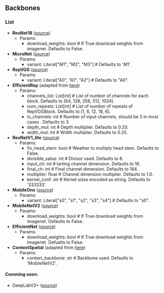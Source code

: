 ## Backbones

### List
- **ResNet18** ([source](https://pytorch.org/vision/main/models/generated/torchvision.models.resnet18.html))
  - Params:
    - download_weights: bool # If True download weights from imagenet. Defaults to False.
- **MicroNet** ([source](https://github.com/liyunsheng13/micronet))
  - Params:
    - variant: Literal["M1", "M2", "M3"] # Defaults to 'M1'.
- **RepVGG** ([source](https://github.com/DingXiaoH/RepVGG))
  - Params:
    - variant: Literal["A0", "A1", "A2"] # Defaults to "A0".
- **EfficientRep** (adapted from [here](https://github.com/meituan/YOLOv6/blob/725913050e15a31cd091dfd7795a1891b0524d35/yolov6/models/efficientrep.py))
  - Params:
    - channels_list: List[int] # List of number of channels for each block. Defaults to [64, 128, 256, 512, 1024].
    - num_repeats: List[int] # List of number of repeats of RepVGGBlock. Defaults to [1, 6, 12, 18, 6].
    - in_channels: int # Number of input channels, should be 3 in most cases . Defaults to 3.
    - depth_mul: int # Depth multiplier. Defaults to 0.33.
    - width_mul: int # Width multiplier. Defaults to 0.25.
- **RexNetV1_lite** ([source](https://github.com/clovaai/rexnet))
  - Params:
    - fix_head_stem: bool # Weather to multiply head stem. Defaults to False.
    - divisible_value: int # Divisor used. Defaults to 8. 
    - input_ch: int # tarting channel dimension. Defaults to 16.
    - final_ch: int # Final channel dimension. Defaults to 164.
    - multiplier: float # Channel dimension multiplier. Defaults to 1.0.
    - kernel_conf: str # Kernel sizes encoded as string. Defaults to '333333'.
- **MobileOne** ([source](https://github.com/apple/ml-mobileone))
  - Params:
    - variant: Literal["s0", "s1", "s2", "s3", "s4"] # Defaults to "s0".
- **MobileNetV2** ([source](https://pytorch.org/vision/main/models/generated/torchvision.models.mobilenet_v2.html))
  - Params:
    - download_weights: bool # If True download weights from imagenet. Defaults to False.
- **EfficientNet** ([source](https://github.com/rwightman/gen-efficientnet-pytorch))
  - Params:
    - download_weights: bool # If True download weights from imagenet. Defualts to False.
- **ContextSpatial** (adapted from [here](https://github.com/taveraantonio/BiseNetv1))
  - Params:
    - context_backbone: str # Backbone used. Defaults to 'MobileNetV2'.

    
#### Comming soon: 
  - DeepLabV3+ ([source](https://github.com/VainF/DeepLabV3Plus-Pytorch))